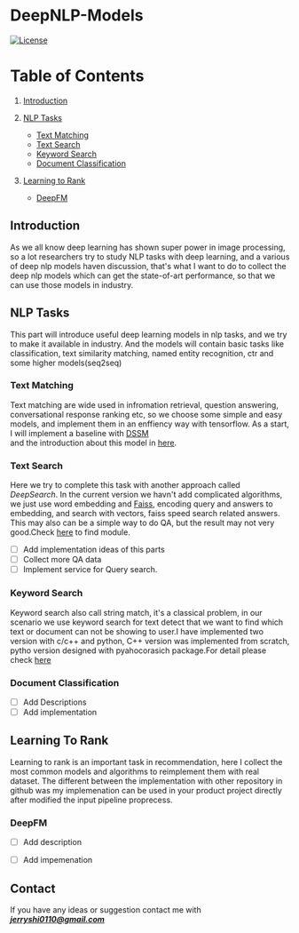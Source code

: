 # DeepNLP-Models

[![License](https://img.shields.io/badge/license-BSD-blue.svg)](LICENSE) 


Table of Contents
=================
1. [Introduction](#Introduction)
2. [NLP Tasks](#tasks)
    - [Text Matching](#text_match)
    - [Text Search](#text_search)
    - [Keyword Search](#keyword_search)
    - [Document Classification](#doc_classify)

3. [Learning to Rank](#rank)
    - [DeepFM](#deepfm)

## Introduction
As we all know deep learning has shown super power in image processing, so a lot researchers try to study NLP tasks with deep learning, and a various of 
deep nlp models haven discussion, that's what I want to do to collect the deep nlp models which can get the state-of-art performance, so that we can use
those models in industry.

## NLP Tasks <a name="tasks"></a>
This part will introduce useful deep learning models in nlp tasks, and we try to make it available in industry. And the models will contain basic tasks
like classification, text similarity matching, named entity recognition, ctr and some higher models(seq2seq) 
### Text Matching <a name="text_match"></a>
Text matching are wide used in infromation retrieval, question answering, conversational response ranking etc, so we choose some simple and easy
models, and implement them in an enffiency way with tensorflow. As a start, I will implement a baseline with [DSSM](https://www.microsoft.com/en-us/research/project/dssm/)  
and the introduction about this model in [here](https://github.com/syw2014/DeepNLP-models/blob/master/docs/dssm.md).

### Text Search <a name="text_search"></a>
Here we try to complete this task with another approach called $Deep Search$. In the current version we havn't add complicated algorithms, we just use word embedding and [Faiss](https://github.com/facebookresearch/faiss.git), encoding query and answers to embedding, and search with vectors, faiss speed search related answers. This may also can be a simple way to do QA, but the result may not very good.Check [here](https://github.com/syw2014/DeepNLP-models/blob/master/codes/TextSearch/deep_search.py) to find module.

- [ ] Add implementation ideas of this parts
- [ ] Collect more QA data 
- [ ] Implement service for Query search.

### Keyword Search <a name="keyword_search"></a>
Keyword search also call string match, it's a classical problem, in our scenario we use keyword search for text detect that we want to find which text or 
document can not be showing to user.I have implemented two version with c/c++ and python, C++ version was implemented from scratch, pytho version designed
with pyahocorasich package.For detail please check [here](https://github.com/syw2014/DeepNLP-models/tree/master/codes/KeywordSearch)

### Document Classification <a name="doc_classify"></a>
- [ ] Add Descriptions
- [ ] Add implementation

## Learning To Rank <a name="rank"></a>
Learning to rank is an important task in recommendation, here I collect the most common models and algorithms to reimplement them with real dataset.
The different between the implementation with other repository in github was my implemenation can be used in your product project directly after 
modified the input pipeline proprecess.

### DeepFM <a name="deepfm"></a>
- [ ] Add description
- [ ] Add impemenation




## Contact
If you have any ideas or suggestion contact me with ***jerryshi0110@gmail.com***
